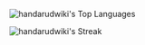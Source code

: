 ![handarudwiki's Top Languages](https://github-readme-stats.vercel.app/api/top-langs/?username=akmalzidani&theme=dracula&layout=compact)

![handarudwiki's Streak](https://github-readme-stats.vercel.app/api?username=akmalzidani&show_icons=true&theme=dracula)
